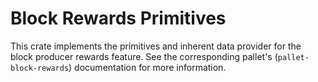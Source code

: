 # Block Rewards Primitives

This crate implements the primitives and inherent data provider for the block producer
rewards feature. See the corresponding pallet's (`pallet-block-rewards`) documentation
for more information.
